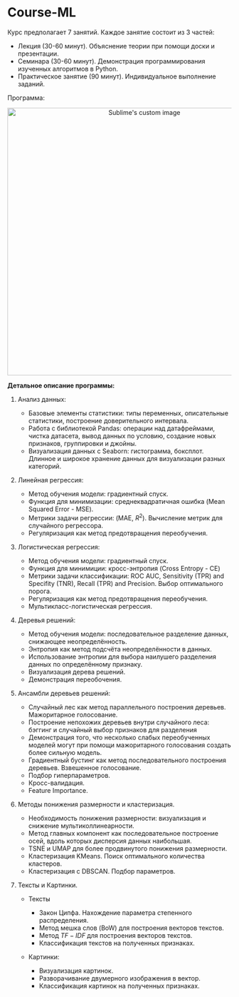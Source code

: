 # Course-ML

Курс предполагает 7 занятий. Каждое занятие состоит из 3 частей: 
  - Лекция (30-60 минут). Объяснение теории при помощи доски и презентации. 
  - Семинара (30-60 минут). Демонстрация программирования изученных алгоритмов в Python. 
  - Практическое занятие (90 минут). Индивидуальное выполнение заданий. 

Программа:

<p align="center">
  <img src="https://user-images.githubusercontent.com/94602743/206872756-497acf4d-710c-4e27-8703-22b46d740961.png" width="600" alt="Sublime's custom image"/>
</p>

**Детальное описание программы:**
1. Анализ данных: <br>
    - Базовые элементы статистики: типы переменных, описательные статистики, построение доверительного интервала. 
    - Работа с библиотекой Pandas: операции над датафреймами, чистка датасета, вывод данных по условию, создание новых признаков, группировки и джойны. 
    - Визуализация данных с Seaborn: гистограмма, боксплот. Длинное и широкое хранение данных для визуализации разных категорий. 
  
2. Линейная регрессия:
    - Метод обучения модели: градиентный спуск.
    - Функция для минимизации: среднеквадратичная ошибка (Mean Squared Error - MSE).
    - Метрики задачи регрессии: (MAE, $R^2$). Вычисление метрик для случайного регрессора.
    - Регуляризация как метод предотвращения переобучения.
    
3. Логистическая регрессия: 
    - Метод обучения модели: градиентный спуск.
    - Функция для минимиции: кросс-энтропия (Cross Entropy - CE)
    - Метрики задачи классификации: ROC AUC, Sensitivity (TPR) and Specifity (TNR), Recall (TPR) and Precision. Выбор оптимального порога. 
    - Регуляризация как метод предотвращения переобучения.
    - Мультикласс-логистическая регрессия.
    
4. Деревья решений:
    - Метод обучения модели: последовательное разделение данных, снижающее неопределённость. 
    - Энтропия как метод подсчёта неопределённости в данных.
    - Использование энтропии для выбора наилушего разделения данных по определённому признаку. 
    - Визуализация дерева решений. 
    - Демонстрация переобочения.

5. Ансамбли деревьев решений: 
    - Случайный лес как метод параллельного построения деревьев. Мажоритарное голосование.  
    - Построение непохожих деревьев внутри случайного леса: бэггинг и случайный выбор признаков для разделения
    - Демонстрация того, что несколько слабых переобученных моделей могут при помощи мажоритарного голосования создать более сильную модель. 
    - Градиентный бустинг как метод последовательного построения деревьев. Взвешенное голосование. 
    - Подбор гиперпараметров.
    - Кросс-валидация.
    - Feature Importance. 
 
6. Методы понижения размерности и кластеризация.
    - Необходимость понижения размерности: визуализация и снижение мультиколлинеарности.
    - Метод главных компонент как последовательное построение осей, вдоль которых дисперсия данных наибольшая. 
    - TSNE и UMAP для более продвинутого понижения размерности. 
    - Кластеризация KMeans. Поиск оптимального количества кластеров. 
    - Кластеризация с DBSCAN. Подбор параметров. 
    
7. Тексты и Картинки.
    - Тексты
      - Закон Ципфа. Нахождение параметра степенного распределения. 
      - Метод мешка слов (BoW) для построения векторов текстов. 
      - Метод $TF-IDF$ для построения векторов текстов. 
      - Классификация текстов на полученных признаках. 

    - Картинки:
      - Визуализация картинок. 
      - Разворачивание двумерного изображения в вектор. 
      - Классификация картинок на полученных признаках. 
